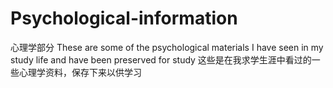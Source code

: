 # Psychological-information
心理学部分
These are some of the psychological materials I have seen in my study life and have been preserved for study
这些是在我求学生涯中看过的一些心理学资料，保存下来以供学习
